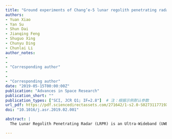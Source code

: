```yaml
---
title: "Ground experiments of Chang’e-5 lunar regolith penetrating radar"
authors:
- Yuan Xiao
- Yan Su
- Shun Dai
- Jianqing Feng
- Shuguo Xing
- Chunyu Ding
- Chunlai Li
author_notes:
- 
- 
- "Corresponding author"
- 
- 
- "Corresponding author"
date: "2019-05-15T00:00:00Z"
publication: "Advances in Space Research"
publication_short: ""
publication_types: ["SCI, JCR Q1; IF=2.8"]  # 注：根据示例默认参数
url_pdf: https://pdf.sciencedirectassets.com/271642/1-s2.0-S0273117719X00083/1-s2.0-S0273117719300882/main.pdf?X-Amz-Security-Token=IQoJb3JpZ2luX2VjEIj%2F%2F%2F%2F%2F%2F%2F%2F%2F%2FwEaCXVzLWVhc3QtMSJHMEUCIQDSYNEW%2B3sFQsEDAmq6K47FiOkNCKAsdFzLxzp5blm9gAIgMYDNn780KaFfe9X0L5mRLsQqsukAEhsjzcepU34oZVUquwUI0P%2F%2F%2F%2F%2F%2F%2F%2F%2F%2FARAFGgwwNTkwMDM1NDY4NjUiDCRa10UhhhRSxVtfACqPBfv5xqMDsqZk9Kjq9T5irwPLRdZmWJGXQn7vJyNU6sRcftMJx7MbKf34MJx6XL1Ki3Ngg3ZKdHAQi0HdCnEI%2FzkcEIMME5LnedrN3xic4qOSoIdH39VhB2OgHSDehSlzW10Oa%2Be8HvNwnwb%2FxUChK2d%2F4TQwInhwMh7GumbVd1S1juFD9ZmV51wZbf5qc%2F6Wd6hy%2Fz0lPdlE1k2MZWqCuoFuTIzbv8Q0pdRZhCxSD8HPmj7Ld7r0mlCUhvSWBZc%2B24JyID5qlGNCughuOUhZY6qwXx2%2FzEtNnst7r9IESn%2Bi%2FaeIgE0l3bn1MRDUNLn2O71har1cI1lJfZtFOXduItyyRngnbFxDo5TAXYXPImqR%2BI6V%2BAGESvLIi%2FH98Bbk16ZATF%2BsUN6mmWMsDcMm6ycojBMhdNByCNY%2BEZHrcwU33faO8dQ7MXDQg8fqcRY3GJ35yq9QvPm3zCdu1D13egxHSTa%2F%2Fxomg5MNQM8iqOb6zNNekGdpNLaBqsqJV93Dot1BLpOZHJAUB20r%2BtAXK4VmaqqyOTvM9S8zri1uamD4%2FdQwGPdKEu2jdD6fHIq0E3zg29bl5uPwCgNrfByNrs5ohl8E9JwqqozjfTcAaXxA9R%2BjRWo2d2brcbnoYPAOFEnJh6YoXamvnQmsYbB6B85OGvwi%2BKAwve0z0pfpe9tyQ03EzhxxlnsUbUZzQKp5IIw1tWGSFFVadsqIcXEjXGgPS%2F0YCsSqtqF9L3ukq7R1TCAVXq7SaA8mmUfeBuRoq7ULSXbnc%2BbccnnbEtpAuQdTHG%2BFYyFQWo7%2B9X5phBcyf2h0HL9x7FT6wI94X62z12ndbsRGSytNL1pDh6TXGphuf%2FIWLGkpTQMW5jDQgmIwm4fKvgY6sQFGG5eEspdvNRYYEzJLkDAkiBDpJ8bHJGexYTLr%2FoYrfibJ13tHSuMqR6Fu1rhlZOT2IuXFAuvVPeEAM8ydopM6xv4FoL8S%2BfvBO93tvwTG%2F9OM0gbNmo1mI80WK%2BrvjsXVToOhlzF3TH7Z0vulpdRbMn%2BtZfM7IP5hJ1M6k58Rm0F241CZTyjU0PYLMVFJMz6Tje3rOf9CAuSNh8XcPqFdsuFu6FzTxSBtuZeQNuL2hEc%3D&X-Amz-Algorithm=AWS4-HMAC-SHA256&X-Amz-Date=20250313T080321Z&X-Amz-SignedHeaders=host&X-Amz-Expires=300&X-Amz-Credential=ASIAQ3PHCVTY7IZDTD5T%2F20250313%2Fus-east-1%2Fs3%2Faws4_request&X-Amz-Signature=3941e5d3564d178b7fb9eb01d9d17b80cdc21060db62109c4d987c61b9cb62e8&hash=94ea387668c7a916b3b13fa45e803d7e657fbc96441bbe3edca727da196c7187&host=68042c943591013ac2b2430a89b270f6af2c76d8dfd086a07176afe7c76c2c61&pii=S0273117719300882&tid=spdf-ed9677c5-cd9f-45b8-a251-f07ee31f4ea2&sid=b108906f8cdb994f3e6a06327be9139f4328gxrqa&type=client&tsoh=d3d3LnNjaWVuY2VkaXJlY3QuY29t&rh=d3d3LnNjaWVuY2VkaXJlY3QuY29t&ua=13115e57090650570507&rr=91fa03aa5a4c091e&cc=us&kca=eyJrZXkiOiJvTHVUZm5CbXNHdEZDemp1akVsYUxZU3FFelVRZnh1WitIWjN4SHdTbXBQam5WNHNJWXNPSkE2TzZwOGNsbnNBdW4xeTZhQ2s5czF5MkM3Uko5dzY5Ym5HQXlqQkhhYi8xMXZtYWVIQ0hRaE1JTUg1UnBYd3ZFeDFaeGRVQU5mT0ZyOEdPSkdZYXdNanltbXZkT3JmWG5kdnVwS1h3VEZSYkJvWXdNOWlHa0FleWJQZSIsIml2IjoiZmZkNDJlYTE4MmVhMjRmM2M0MWIxYjQxZWIyMzkwNDIifQ==_1741853011590
doi: "10.1016/j.asr.2019.02.001"

abstract: |
  The Lunar Regolith Penetrating Radar (LRPR) is an Ultra-Wideband (UWB) array-based Ground penetrating radar (GPR) onboard the lander of Chang’e-5 (CE-5) mission. The primary scientific objectives of the LRPR are to probe the thickness and structure of lunar regolith of the landing site, and support the drilling and sampling process. In order to evaluate the performance of the LRPR, a series of ground experiments are performed using the LRPR prototype mounted on a CE-5 lander model. The performance of the LRPR is evaluated by comparing the experimental data with the simulated data. Data processing and imaging method are verified, and the interferences from the lander and other aspects are analyzed. The results of the ground experiments and simulation demonstrate that the LRPR is able to meet the design requirement of 2-m detection depth. They also indicate that the upper and lower interfaces of the stratified structure in the lunar regolith can be well distinguished by the LRPR when the dielectric constant difference is greater than 0.3, and the imaging effect of the location under the dense antennas is better than that of other positions. However, the identification capability of the LRPR to the independent blocky objects is relatively poor mainly due to the clutters caused by the lander, the sparsity of the antenna elements compared to the size of the basalt block, the limited aperture of the antenna array, and the tail of the transmitted waveform.

---
```


